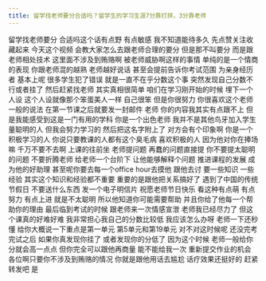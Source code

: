 ```yaml
---
title: 留学找老师要分合适吗？留学生的学习生涯7分靠打拼，3分靠老师
---
```

留学找老师要分
合适吗这个话有点野
有点敏感
我不知道能待多久
先点赞关注收藏起来
今天这个视频
会教大家怎么去跟老师合理的要分
但是那不叫要分
而是跟老师相处技术
这里面不涉及到贿赂啊
被老师威胁啊这样的事情
单纯的是一个情商的表现
你跟老师混的越熟
老师越好说话
甚至会提前告诉你考试范围
为亲身经历者
基本上呢
很多学生犯了错误
就是一直不在乎分数这个事
突然发现自己分数不行或者挂了
然后赶紧找老师
其实真相很简单
咱们在学习刚开始的时候
埋下一个人设
这个人设就像那个笨蛋美人一样
自己很笨
但是你很努力
你很喜欢这个老师
一般的说法
在第一节课之后就要发一封邮件
老师
你的内容我其实有点跟不上
但是我能感受到这是一门有用的学科
你是一个出色老师
我并不是其他鸟牙加入学生
量聪明的人
但我会努力学习的
然后把这名字附上了
对方会有个印象啊
你是一个积极学习的人
你说只要教课的人都有这个臭毛病
喜欢积极的人
因为他对你在捧场嘛
千万不要不去啊
上课的往前坐
老师提问题
再蠢的问题直接提
你不要提太聪明的问题
不要折腾老师
给老师一个台阶下
让他能够解释个问题
推进课程的发展
成为他的好助理
甚至呢你要去每一个office hour去摸他
跟他去讨
要一些知识
一些经验
其实这个知识和经验都不重要
重要的是跟他把关系搞好了
遇到了中国的传统节假日
不要送什么东西
发一个电子明信片
祝愿老师节日快乐
看这种有点萌
有点努力
有点上进
就是不太聪明
所以他知道你可能需要帮助
并且你给了他每一个帮助你的理由
最后临到考试的时候
跟老师来一次情感宣泄
老师我已经尽力了
但这个课真的好难好难
我非常担心我自己的分数比较低
我应该怎么办呀
老师一下还秒懂
给你大概说一下重点是第一单元
第5单元和第19单元
对不对这时候呢
还没完考完试之后
如果你真发现你挂了
或者发现你的分低了
因为这个时候
老师一般给你分就会高一点点
但你完全可以跟他再商量
能不能给我一次
重新提交作业的机会
各位啊只要你不涉及到贿赂的情况
你就是跟他用话去尴尬
话疗效果还挺好的
赶紧转发吧
是
